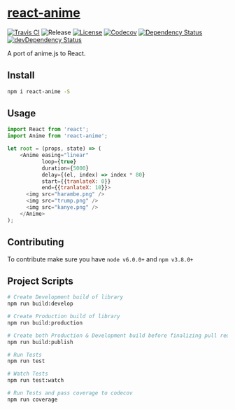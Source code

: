 # [react-anime](https://alain.xyz/react-anime)

<!---[![Npm Package][npm-img]][npm-url]-->
[![Travis CI][travis-img]][travis-url]
![Release][release-img]
[![License][license-img]][license-url]
[![Codecov][codecov-img]][codecov-url]
[![Dependency Status][david-img]][david-url]
[![devDependency Status][david-dev-img]][david-dev-url]

A port of anime.js to React.

## Install

```bash
npm i react-anime -S
```

## Usage

```js
import React from 'react';
import Anime from 'react-anime';

let root = (props, state) => (
    <Anime easing="linear"
           loop={true}
           duration={5000}
           delay={(el, index) => index * 80}
           start={{tranlateX: 0}}
           end={{tranlateX: 10}}>
      <img src="harambe.png" />
      <img src="trump.png" />
      <img src="kanye.png" />
    </Anime>
);
```

## Contributing

To contribute make sure you have `node v6.0.0+` and `npm v3.8.0+`

## Project Scripts

```bash
# Create Development build of library
npm run build:develop

# Create Production build of library
npm run build:production

# Create both Production & Development build before finalizing pull request
npm run build:publish

# Run Tests
npm run test

# Watch Tests
npm run test:watch

# Run Tests and pass coverage to codecov
npm run coverage
```

[website-img]: docs/brand/cover.png
[website-url]: https://alain.xyz/libraries/react-anime
[release-img]: https://img.shields.io/badge/release-0.1.0-4dbfcc.svg?style=flat-square
[license-img]: http://img.shields.io/:license-mit-blue.svg?style=flat-square
[license-url]: https://opensource.org/licenses/MIT
[david-url]: https://david-dm.org/alaingalvan/react-anime
[david-img]: https://david-dm.org/alaingalvan/react-anime.svg?style=flat-square
[david-dev-url]: https://david-dm.org/alaingalvan/react-anime#info=devDependencies
[david-dev-img]: https://david-dm.org/alaingalvan/react-anime/dev-status.svg?style=flat-square
[travis-img]: https://img.shields.io/travis/alaingalvan/react-anime.svg?style=flat-square
[travis-url]:https://travis-ci.org/alaingalvan/react-anime
[codecov-img]:https://img.shields.io/codecov/c/github/alaingalvan/react-anime.svg?style=flat-square
[codecov-url]: https://codecov.io/gh/alaingalvan/react-anime
[npm-img]: https://img.shields.io/npm/v/react-anime.svg?style=flat-square
[npm-url]: http://npm.im/react-anime
